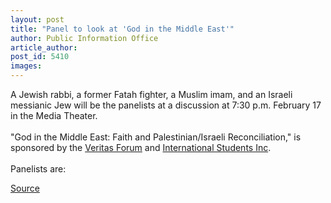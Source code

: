 ```yaml
---
layout: post
title: "Panel to look at 'God in the Middle East'"
author: Public Information Office
article_author: 
post_id: 5410
images:
---
```


<a name="content" id="content"></a>
<p>
  A Jewish rabbi, a former Fatah fighter, a Muslim imam, and an Israeli messianic Jew will be the panelists at a discussion at 7:30 p.m. February 17 in the Media Theater.<br>
  <br>
  "God in the Middle East: Faith and Palestinian/Israeli Reconciliation," is sponsored by the <a href="http://www.veritas.org/UCSC/">Veritas Forum</a> and <a href="http://www.isiwebnet.net/sites/PeggyPollard/Homepage?multcontentitemid=158402">International Students Inc</a>.<br>
  <br>
  Panelists are:
</p>
<p><a href="http://www1.ucsc.edu/currents/04-05/02-07/brief-panel.asp" title="Permalink to brief-panel">Source</a></p>
